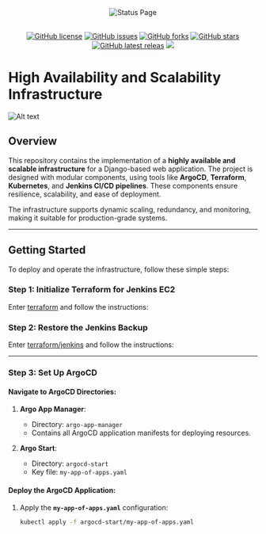 <div align="center">
    <img alt="Status Page" src="https://cdn.herrtxbias.net/status-page/logo_gray/logo_small.png"></a>
</div>
<br />
<p align="center">
    <a href="https://github.com/Status-Page/Status-Page"><img alt="GitHub license" src="https://img.shields.io/github/license/Status-Page/Status-Page"></a>
    <a href="https://github.com/Status-Page/Status-Page/issues"><img alt="GitHub issues" src="https://img.shields.io/github/issues/Status-Page/Status-Page"></a>
    <a href="https://github.com/Status-Page/Status-Page/network"><img alt="GitHub forks" src="https://img.shields.io/github/forks/Status-Page/Status-Page"></a>
    <a href="https://github.com/Status-Page/Status-Page/stargazers"><img alt="GitHub stars" src="https://img.shields.io/github/stars/Status-Page/Status-Page"></a>
    <a href="https://github.com/Status-Page/Status-Page/releases"><img alt="GitHub latest releas" src="https://img.shields.io/github/release/Status-Page/Status-Page"></a>
    <a href="https://www.codacy.com/gh/Status-Page/Status-Page/dashboard?utm_source=github.com&amp;utm_medium=referral&amp;utm_content=Status-Page/Status-Page&amp;utm_campaign=Badge_Grade"><img src="https://app.codacy.com/project/badge/Grade/250b53ad99ca432cbac8d761a975b34d"/></a>
</p>

# High Availability and Scalability Infrastructure

![Alt text](./Architecture%20-%20FlowChart/Application%20Architecture.png)

## Overview

This repository contains the implementation of a **highly available and scalable infrastructure** for a Django-based web application. The project is designed with modular components, using tools like **ArgoCD**, **Terraform**, **Kubernetes**, and **Jenkins CI/CD pipelines**. These components ensure resilience, scalability, and ease of deployment.

The infrastructure supports dynamic scaling, redundancy, and monitoring, making it suitable for production-grade systems.

---

## Getting Started

To deploy and operate the infrastructure, follow these simple steps:

### Step 1: Initialize Terraform for Jenkins EC2

Enter [terraform](Terraform/README.md) and follow the instructions:

### Step 2: Restore the Jenkins Backup

Enter [terraform/jenkins](Terraform/Jenkins) and follow the instructions:

---

### Step 3: Set Up ArgoCD

#### Navigate to **ArgoCD Directories**:

1. **Argo App Manager**:

   - Directory: `argo-app-manager`
   - Contains all ArgoCD application manifests for deploying resources.

2. **Argo Start**:
   - Directory: `argocd-start`
   - Key file: `my-app-of-apps.yaml`

#### Deploy the ArgoCD Application:

1. Apply the **`my-app-of-apps.yaml`** configuration:
   ```bash
   kubectl apply -f argocd-start/my-app-of-apps.yaml
   ```
